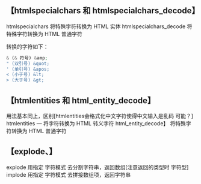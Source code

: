 ## 【htmlspecialchars 和 htmlspecialchars_decode】
htmlspecialchars 将特殊字符转换为 HTML 实体
htmlspecialchars_decode 将特殊字符转换为 HTML 普通字符

转换的字符如下：
``` php
& (& 符号) &amp; 
" (双引号) &quot;
' (单引号) &apos;
< (小于号) &lt; 
> (大于号) &gt; 
```

## 【htmlentities 和 html_entity_decode】
用法基本同上，区别[htmlentities会格式化中文字符使得中文输入是乱码 可能？]
htmlentities — 将字符转换为 HTML 转义字符
html_entity_decode】 将特殊字符转换为 HTML 普通字符

## 【explode、】
explode 用指定 字符模式 去分割字符串，返回数组[注意返回的类型时 字符型]
implode 用指定 字符模式 去拼接数组项，返回字符串

##